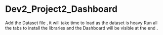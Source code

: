 # Dev2_Project2_Dashboard

Add the Dataset file , it will take time to load as the dataset is heavy 
Run all the tabs to install the libraries and the Dashboard will be visible at the end .
